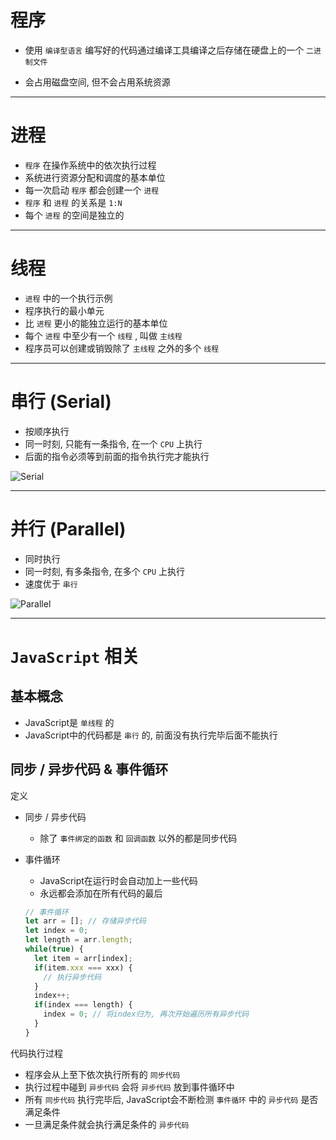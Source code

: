 # 程序

- 使用 `编译型语言` 编写好的代码通过编译工具编译之后存储在硬盘上的一个 `二进制文件` 

- 会占用磁盘空间, 但不会占用系统资源

---

# 进程

- `程序` 在操作系统中的依次执行过程
- 系统进行资源分配和调度的基本单位
- 每一次启动 `程序` 都会创建一个 `进程`
- `程序` 和 `进程` 的关系是 `1:N`
- 每个 `进程` 的空间是独立的

---

# 线程

- `进程` 中的一个执行示例
- 程序执行的最小单元
- 比 `进程` 更小的能独立运行的基本单位
- 每个 `进程` 中至少有一个 `线程` , 叫做 `主线程`
- 程序员可以创建或销毁除了 `主线程` 之外的多个 `线程`

---

# 串行 (Serial)

- 按顺序执行
- 同一时刻, 只能有一条指令, 在一个 `CPU` 上执行
- 后面的指令必须等到前面的指令执行完才能执行

![Serial](D:\xsjcTony\it666\Frontend-Learning\Notes\JavaScript\images\serial.png)

---

# 并行 (Parallel)

- 同时执行
- 同一时刻, 有多条指令, 在多个 `CPU` 上执行
- 速度优于 `串行`

![Parallel](D:\xsjcTony\it666\Frontend-Learning\Notes\JavaScript\images\parallel.png)

---

# `JavaScript` 相关



## 基本概念

- JavaScript是 `单线程` 的
- JavaScript中的代码都是 `串行` 的, 前面没有执行完毕后面不能执行



## 同步 / 异步代码 & 事件循环

定义

- 同步 / 异步代码
    - 除了 `事件绑定的函数` 和 `回调函数` 以外的都是同步代码

- 事件循环

    - JavaScript在运行时会自动加上一些代码
    - 永远都会添加在所有代码的最后

    ```js
    // 事件循环
    let arr = []; // 存储异步代码
    let index = 0;
    let length = arr.length;
    while(true) {
      let item = arr[index];
      if(item.xxx === xxx) {
        // 执行异步代码
      }
      index++;
      if(index === length) {
        index = 0; // 将index归为, 再次开始遍历所有异步代码
      }
    }
    
    ```



代码执行过程

- 程序会从上至下依次执行所有的 `同步代码`
- 执行过程中碰到 `异步代码` 会将 `异步代码` 放到事件循环中
- 所有 `同步代码` 执行完毕后, JavaScript会不断检测 `事件循环` 中的 `异步代码` 是否满足条件
- 一旦满足条件就会执行满足条件的 `异步代码`

